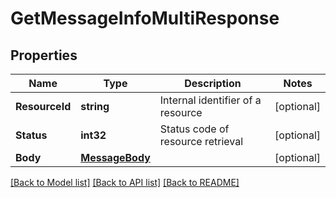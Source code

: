 # GetMessageInfoMultiResponse

## Properties

Name | Type | Description | Notes
------------ | ------------- | ------------- | -------------
**ResourceId** | **string** | Internal identifier of a resource | [optional] 
**Status** | **int32** | Status code of resource retrieval | [optional] 
**Body** | [**MessageBody**](MessageBody.md) |  | [optional] 

[[Back to Model list]](../README.md#documentation-for-models) [[Back to API list]](../README.md#documentation-for-api-endpoints) [[Back to README]](../README.md)


